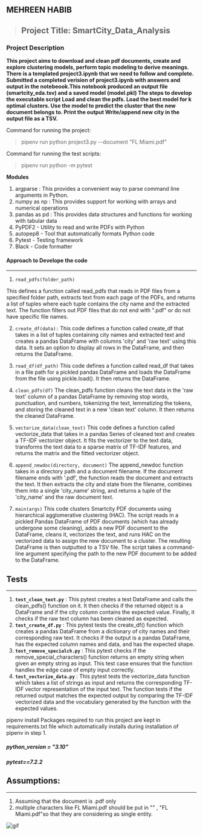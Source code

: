 **MEHREEN HABIB**
---------
> ## Project Title: SmartCity_Data_Analysis
### Project Description
 **This project aims to download and clean pdf documents, create and explore clustering models, perform topic modeling to derive meanings.
There is a templated project3.ipynb that we need to follow and complete. Submitted a completed verision of project3.ipynb with answers and output in the notebeook.This notebook produced an output file (smartcity_eda.tsv) and a saved model (model.pkl)
The steps to develop the executable script 
Load and clean the pdfs.
Load the best model for k optimal clusters.
Use the model to predict the cluster that the new document belongs to.
Print the output
Write/append new city in the output file as a TSV.**
 
 Command for running the project:
> pipenv run python project3.py --document "FL Miami.pdf"

Command for running the test scripts:
> pipenv run python -m pytest

 **Modules**
 1. argparse : This provides a convenient way to parse command line arguments in Python.
 2. numpy as np : This provides support for working with arrays and numerical operations
 3. pandas as pd : This provides data structures and functions for working with tabular data
 5. PyPDF2 - Utility to read and write PDFs with Python
 6. autopep8 - Tool that automatically formats Python code
 7. Pytest - Testing framework
 8. Black - Code formatter


 #### Approach to Develope the code
---
1. `read_pdfs(folder_path)`

This defines a function called read_pdfs that reads in PDF files from a specified folder path, extracts text from each page of the PDFs, and returns a list of tuples where each tuple contains the city name and the extracted text. The function filters out PDF files that do not end with ".pdf" or do not have specific file names.

2. `create_df(data):`
This code defines a function called create_df that takes in a list of tuples containing city names and extracted text and creates a pandas DataFrame with columns 'city' and 'raw text' using this data. It sets an option to display all rows in the DataFrame, and then returns the DataFrame.

3. `read_df(df_path)`
   This code defines a function called read_df that takes in a file path for a pickled pandas DataFrame and loads the DataFrame from the file using pickle.load(). It then returns the DataFrame.
4. `clean_pdfs(df)`
The clean_pdfs function cleans the text data in the 'raw text' column of a pandas DataFrame by removing stop words, punctuation, and numbers, tokenizing the text, lemmatizing the tokens, and storing the cleaned text in a new 'clean text' column. It then returns the cleaned DataFrame.
5. `vectorize_data(clean_text)`
   This code defines a function called vectorize_data that takes in a pandas Series of cleaned text and creates a TF-IDF vectorizer object. It fits the vectorizer to the text data, transforms the text data to a sparse matrix of TF-IDF features, and returns the matrix and the fitted vectorizer object.
6.  `append_newdoc(directory, document)`
 The append_newdoc function takes in a directory path and a document filename. If the document filename ends with '.pdf', the function reads the document and extracts the text. It then extracts the city and state from the filename, combines them into a single 'city_name' string, and returns a tuple of the 'city_name' and the raw document text.
7.  `main(args)`
This code clusters Smartcity PDF documents using hierarchical agglomerative clustering (HAC). The script reads in a pickled Pandas DataFrame of PDF documents (which has already undergone some cleaning), adds a new PDF document to the DataFrame, cleans it, vectorizes the text, and runs HAC on the vectorized data to assign the new document to a cluster. The resulting DataFrame is then outputted to a TSV file. The script takes a command-line argument specifying the path to the new PDF document to be added to the DataFrame.
 
 ## Tests
---
1. **`test_clean_text.py`** :  This pytest creates a test DataFrame and calls the clean_pdfs() function on it. It then checks if the returned object is a DataFrame and if the city column contains the expected value. Finally, it checks if the raw text column has been cleaned as expected.
2. **`test_create_df.py`** : This pytest tests the create_df() function which creates a pandas DataFrame from a dictionary of city names and their corresponding raw text. It checks if the output is a pandas DataFrame, has the expected column names and data, and has the expected shape.
3.  **`test_remove_specialch.py`** : This pytest checks if the remove_special_characters() function returns an empty string when given an empty string as input. This test case ensures that the function handles the edge case of empty input correctly.
4.  **`test_vectorize_data.py`** : This pytest tests the vectorize_data function which takes a list of strings as input and returns the corresponding TF-IDF vector representation of the input text. The function tests if the returned output matches the expected output by comparing the TF-IDF vectorized data and the vocabulary generated by the function with the expected values.


pipenv install
Packages required to run this project are kept in requirements.txt file which automatically installs during installation of pipenv in step 1.


##### python_version = "3.10"

##### pytest==7.2.2



## Assumptions:
---
1. Assuming that the document is .pdf only
2. multiple characters like FL Miami.pdf should be put in "" , "FL Miami.pdf"so that they are considering as single entity.



![gif](https://github.com/MehreenHabibr/cs5293sp23-project3/blob/main/ezgif.com-optimize.gif)

